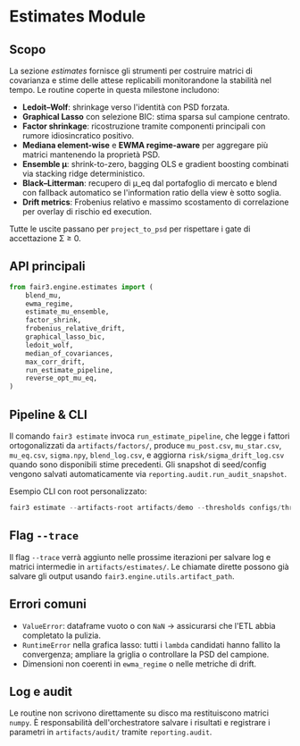 # Estimates Module

## Scopo
La sezione *estimates* fornisce gli strumenti per costruire matrici di covarianza
e stime delle attese replicabili monitorandone la stabilità nel tempo. Le routine
coperte in questa milestone includono:

- **Ledoit–Wolf**: shrinkage verso l'identità con PSD forzata.
- **Graphical Lasso** con selezione BIC: stima sparsa sul campione centrato.
- **Factor shrinkage**: ricostruzione tramite componenti principali con rumore
  idiosincratico positivo.
- **Mediana element-wise** e **EWMA regime-aware** per aggregare più matrici
  mantenendo la proprietà PSD.
- **Ensemble μ**: shrink-to-zero, bagging OLS e gradient boosting combinati via
  stacking ridge deterministico.
- **Black–Litterman**: recupero di μ_eq dal portafoglio di mercato e blend con
  fallback automatico se l'information ratio della view è sotto soglia.
- **Drift metrics**: Frobenius relativo e massimo scostamento di correlazione per
overlay di rischio ed execution.

Tutte le uscite passano per `project_to_psd` per rispettare i gate di
accettazione Σ ≥ 0.

## API principali
```python
from fair3.engine.estimates import (
    blend_mu,
    ewma_regime,
    estimate_mu_ensemble,
    factor_shrink,
    frobenius_relative_drift,
    graphical_lasso_bic,
    ledoit_wolf,
    median_of_covariances,
    max_corr_drift,
    run_estimate_pipeline,
    reverse_opt_mu_eq,
)
```

## Pipeline & CLI
Il comando `fair3 estimate` invoca `run_estimate_pipeline`, che legge i fattori
ortogonalizzati da `artifacts/factors/`, produce `mu_post.csv`, `mu_star.csv`,
`mu_eq.csv`, `sigma.npy`, `blend_log.csv`, e aggiorna `risk/sigma_drift_log.csv`
quando sono disponibili stime precedenti. Gli snapshot di seed/config vengono
salvati automaticamente via `reporting.audit.run_audit_snapshot`.

Esempio CLI con root personalizzato:

```powershell
fair3 estimate --artifacts-root artifacts/demo --thresholds configs/thresholds.yml --cv-splits 5
```

## Flag `--trace`
Il flag `--trace` verrà aggiunto nelle prossime iterazioni per salvare log e
matrici intermedie in `artifacts/estimates/`. Le chiamate dirette possono già
salvare gli output usando `fair3.engine.utils.artifact_path`.

## Errori comuni
- `ValueError`: dataframe vuoto o con `NaN` → assicurarsi che l'ETL abbia
  completato la pulizia.
- `RuntimeError` nella grafica lasso: tutti i `lambda` candidati hanno fallito la
  convergenza; ampliare la griglia o controllare la PSD del campione.
- Dimensioni non coerenti in `ewma_regime` o nelle metriche di drift.

## Log e audit
Le routine non scrivono direttamente su disco ma restituiscono matrici
`numpy`. È responsabilità dell'orchestratore salvare i risultati e registrare i
parametri in `artifacts/audit/` tramite `reporting.audit`.
